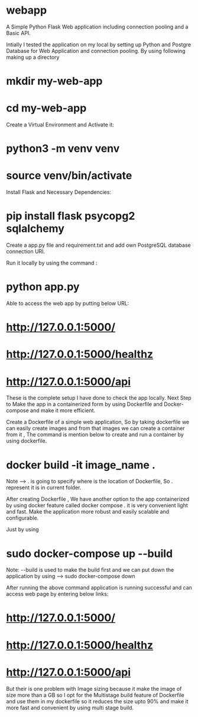 # webapp
A Simple Python Flask Web application including connection pooling and a Basic API.

Intially I tested the application on my local by setting up Python and Postgre Database for Web Application and connection pooling.
By using following making up a directory 

# mkdir my-web-app
# cd my-web-app

Create a Virtual Environment and Activate it:

# python3 -m venv venv
# source venv/bin/activate

Install Flask and Necessary Dependencies:

# pip install flask psycopg2 sqlalchemy


Create a app.py file and requirement.txt and add own PostgreSQL database connection URI.

Run it locally by using the command :

# python app.py 

Able to access the web app by putting below URL:

# http://127.0.0.1:5000/
# http://127.0.0.1:5000/healthz
# http://127.0.0.1:5000/api

These is the complete setup I have done to check the app locally. Next Step to  Make the app in a containerized form by using Dockerfile and Docker-compose and make it more efficient.

Create a Dockerfile of a simple web application, So by taking dockerfile we can easily create images and from that images we can create a container from it , The command is mention below to create and run a container by using dockerfile.

# docker build -it image_name .

Note --> . is going to specify where is the location of Dockerfile, So . represent it is in current folder.

After creating Dockerfile , We have another option to the app containerized by using docker feature called docker compose . it is very convenient light and fast. Make  the application more robust and easily scalable and configurable.

Just by using

# sudo docker-compose up --build 

Note: --build is used to make the build first and we can put down the application by using  --> sudo docker-compose down

After running the above command application is running successful and can access web page by entering below links:

# http://127.0.0.1:5000/
# http://127.0.0.1:5000/healthz
# http://127.0.0.1:5000/api

But their is one problem with Image sizing because it make the image of size more than a GB so I opt for the Multistage build feature of Dockerfile and use them in my dockerfile so it reduces the size upto 90% and make it more fast and convenient by using multi stage build.


